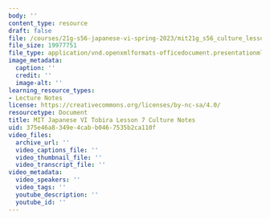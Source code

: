 ```yaml
---
body: ''
content_type: resource
draft: false
file: /courses/21g-s56-japanese-vi-spring-2023/mit21g_s56_culture_lesson07.pptx
file_size: 19977751
file_type: application/vnd.openxmlformats-officedocument.presentationml.presentation
image_metadata:
  caption: ''
  credit: ''
  image-alt: ''
learning_resource_types:
- Lecture Notes
license: https://creativecommons.org/licenses/by-nc-sa/4.0/
resourcetype: Document
title: MIT Japanese VI Tobira Lesson 7 Culture Notes
uid: 375e46a8-349e-4cab-b046-7535b2ca110f
video_files:
  archive_url: ''
  video_captions_file: ''
  video_thumbnail_file: ''
  video_transcript_file: ''
video_metadata:
  video_speakers: ''
  video_tags: ''
  youtube_description: ''
  youtube_id: ''
---
```


